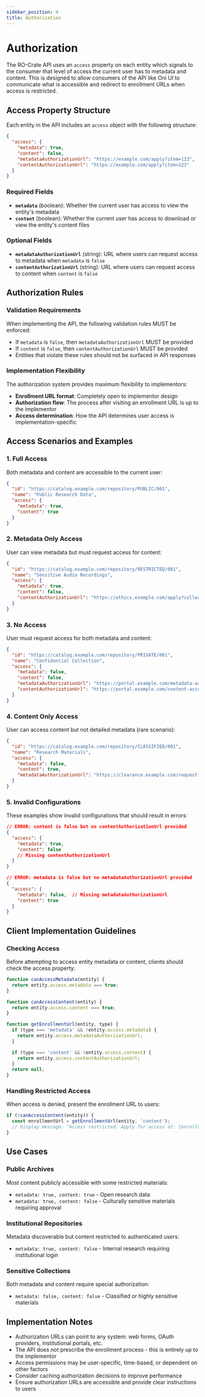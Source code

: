 ```yaml
---
sidebar_position: 4
title: Authorization
---
```


# Authorization

The RO-Crate API uses an `access` property on each entity which signals to the
consumer that level of access the current user has to metadata and content.
This is designed to allow consumers of the API like Oni UI to communicate what
is accessible and redirect to enrollment URLs when access is restricted.

## Access Property Structure

Each entity in the API includes an `access` object with the following
structure:

```json
{
  "access": {
    "metadata": true,
    "content": false,
    "metadataAuthorizationUrl": "https://example.com/apply?item=123",
    "contentAuthorizationUrl": "https://example.com/apply?item=123"
  }
}
```

### Required Fields

- **`metadata`** (boolean): Whether the current user has access to view the
entity's metadata
- **`content`** (boolean): Whether the current user has access to download or
view the entity's content files

### Optional Fields

- **`metadataAuthorizationUrl`** (string): URL where users can request access
to metadata when `metadata` is `false`
- **`contentAuthorizationUrl`** (string): URL where users can request access to
content when `content` is `false`

## Authorization Rules

### Validation Requirements

When implementing the API, the following validation rules MUST be enforced:

- If `metadata` is `false`, then `metadataAuthorizationUrl` MUST be provided
- If `content` is `false`, then `contentAuthorizationUrl` MUST be provided
- Entities that violate these rules should not be surfaced in API responses

### Implementation Flexibility

The authorization system provides maximum flexibility to implementors:

- **Enrollment URL format**: Completely open to implementor design
- **Authorization flow**: The process after visiting an enrollment URL is up to
the implementor
- **Access determination**: How the API determines user access is
implementation-specific

## Access Scenarios and Examples

### 1. Full Access

Both metadata and content are accessible to the current user:

```json
{
  "id": "https://catalog.example.com/repository/PUBLIC/001",
  "name": "Public Research Data",
  "access": {
    "metadata": true,
    "content": true
  }
}
```

### 2. Metadata Only Access

User can view metadata but must request access for content:

```json
{
  "id": "https://catalog.example.com/repository/RESTRICTED/001",
  "name": "Sensitive Audio Recordings",
  "access": {
    "metadata": true,
    "content": false,
    "contentAuthorizationUrl": "https://ethics.example.com/apply?collection=RESTRICTED-001"
  }
}
```

### 3. No Access

User must request access for both metadata and content:

```json
{
  "id": "https://catalog.example.com/repository/PRIVATE/001",
  "name": "Confidential Collection",
  "access": {
    "metadata": false,
    "content": false,
    "metadataAuthorizationUrl": "https://portal.example.com/metadata-access?id=PRIVATE-001",
    "contentAuthorizationUrl": "https://portal.example.com/content-access?id=PRIVATE-001"
  }
}

```

### 4. Content Only Access

User can access content but not detailed metadata (rare scenario):

```json
{
  "id": "https://catalog.example.com/repository/CLASSIFIED/001",
  "name": "Research Materials",
  "access": {
    "metadata": false,
    "content": true,
    "metadataAuthorizationUrl": "https://clearance.example.com/request?item=CLASSIFIED-001"
  }
}
```

### 5. Invalid Configurations

These examples show invalid configurations that should result in errors:

```json
// ERROR: content is false but no contentAuthorizationUrl provided
{
  "access": {
    "metadata": true,
    "content": false
    // Missing contentAuthorizationUrl
  }
}

// ERROR: metadata is false but no metadataAuthorizationUrl provided
{
  "access": {
    "metadata": false,  // Missing metadataAuthorizationUrl
    "content": true
  }
}
```

## Client Implementation Guidelines

### Checking Access

Before attempting to access entity metadata or content, clients should check
the access property:

```javascript
function canAccessMetadata(entity) {
  return entity.access.metadata === true;
}

function canAccessContent(entity) {
  return entity.access.content === true;
}

function getEnrollmentUrl(entity, type) {
  if (type === 'metadata' && !entity.access.metadata) {
    return entity.access.metadataAuthorizationUrl;
  }

  if (type === 'content' && !entity.access.content) {
    return entity.access.contentAuthorizationUrl;
  }
  return null;
}
```

### Handling Restricted Access

When access is denied, present the enrollment URL to users:

```javascript
if (!canAccessContent(entity)) {
  const enrollmentUrl = getEnrollmentUrl(entity, 'content');
  // Display message: "Access restricted. Apply for access at: {enrollmentUrl}"
}
```

## Use Cases

### Public Archives

Most content publicly accessible with some restricted materials:

- `metadata: true, content: true` - Open research data
- `metadata: true, content: false` - Culturally sensitive materials requiring
approval

### Institutional Repositories

Metadata discoverable but content restricted to authenticated users:

- `metadata: true, content: false` - Internal research requiring institutional login

### Sensitive Collections

Both metadata and content require special authorization:

- `metadata: false, content: false` - Classified or highly sensitive materials

## Implementation Notes

- Authorization URLs can point to any system: web forms, OAuth providers,
institutional portals, etc.
- The API does not prescribe the enrollment process - this is entirely up to
the implementor
- Access permissions may be user-specific, time-based, or dependent on other
factors
- Consider caching authorization decisions to improve performance
- Ensure authorization URLs are accessible and provide clear instructions to
users
